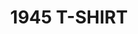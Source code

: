 ---
title: "1945 T-SHIRT"
price: "TBA" 
desc: "n"
img_path: "/assets/img/A.MIG-8011XXL.jpg"
brand: AMMO
available: false
special_offer: false
new: false
soon: false
cat: "Knjige,-casopisi,-MERCH"
subcat: "KNJ-AMMO"
subsubcat: "Knjige-AMMO-MAJCE-I-TRENERKE"
sifra: "A.MIG-8011XXL"
---